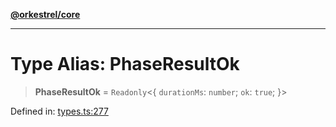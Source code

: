 [**@orkestrel/core**](../index.md)

***

# Type Alias: PhaseResultOk

> **PhaseResultOk** = `Readonly`\<\{ `durationMs`: `number`; `ok`: `true`; \}\>

Defined in: [types.ts:277](https://github.com/orkestrel/core/blob/ccb170966790f428093f11a71a5646a6e842dbf9/src/types.ts#L277)
